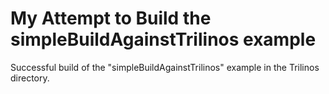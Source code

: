 # My Attempt to Build the simpleBuildAgainstTrilinos example  
Successful build of the "simpleBuildAgainstTrilinos" example in the Trilinos directory.
